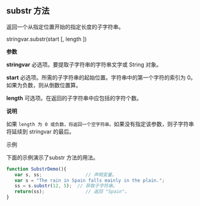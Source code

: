## substr 方法

返回一个从指定位置开始的指定长度的子字符串。

stringvar.substr(start [, length ])

**参数**

**stringvar**
必选项。要提取子字符串的字符串文字或 String 对象。

**start**
必选项。所需的子字符串的起始位置。字符串中的第一个字符的索引为 0。 如果为负数，则从倒数位置算。

**length**
可选项。在返回的子字符串中应包括的字符个数。

**说明**

如果 `length 为 0 或负数，将返回一个空字符串。`如果没有指定该参数，则子字符串将延续到 stringvar 的最后。

示例

下面的示例演示了substr 方法的用法。
```javascript
function SubstrDemo(){
   var s, ss;                // 声明变量。
   var s = "The rain in Spain falls mainly in the plain.";
   ss = s.substr(12, 5);  // 获取子字符串。
   return(ss);               // 返回 "Spain"。
}
```
